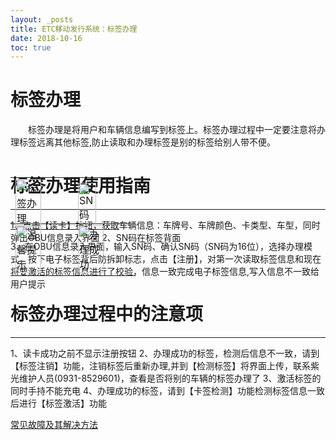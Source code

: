 ```yaml
---
layout: _posts
title: ETC移动发行系统：标签办理
date: 2018-10-16 
toc: true
---
```

# 标签办理
 &emsp;&emsp;标签办理是将用户和车辆信息编写到标签上。标签办理过程中一定要注意将办理标签远离其他标签,防止读取和办理标签是别的标签给别人带不便。
 
# 标签办理使用指南
- - - - - - - - - - - - - - - - - - - - - - - - - - - - - - - - - - - - - - - -
1、点击【读卡】按钮，获取车辆信息：车牌号、车牌颜色、卡类型、车型，同时弹出OBU信息录入界面
2、SN码在标签背面
 <table style = "margin-top:-120px"> 
      <tr>
          <td><img src="/pub-images/obuissue.png" width="70%" alt="标签办理"/></td>
          <td><img src="/pub-images/SN.png"  width="70%" alt="SN码" /></td>
      </tr>
  </table>
  
3、在OBU信息录入界面，输入SN码、确认SN码（SN码为16位），选择办理模式，按下电子标签背后防拆卸标志，点击【注册】，对第一次读取标签信息和现在将要激活的标签信息进行了校验，信息一致完成电子标签信息,写入信息不一致给用户提示
 <table style = "margin-top:-120px"> 
      <tr>
          <td><img src="/pub-images/obuisuuse1.png" width="70%" alt="温馨提示"/></td>
          <td><img src="/pub-images/obuissue2.png"  width="70%" alt="办理成功" /></td>
      </tr>
  </table>
 
# 标签办理过程中的注意项
- - - - - - - 
1、读卡成功之前不显示注册按钮
2、办理成功的标签，检测后信息不一致，请到【标签注销】功能，注销标签后重新办理,并到【检测标签】将界面上传，联系紫光维护人员(0931-8529601)，查看是否将别的车辆的标签办理了
3、激活标签的同时手持不能充电
4、办理成功的标签，请到【卡签检测】功能检测标签信息一致后进行【标签激活】功能

[常见故障及其解决方法](/2018/10/10/problems/)

